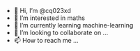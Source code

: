 - 👋 Hi, I’m @cq023xd
- 👀 I’m interested in maths
- 🌱 I’m currently learning machine-learning
- 💞️ I’m looking to collaborate on ...
- 📫 How to reach me ...

<!---
cq023xd/cq023xd is a ✨ special ✨ repository because its `README.md` (this file) appears on your GitHub profile.
You can click the Preview link to take a look at your changes.
--->
